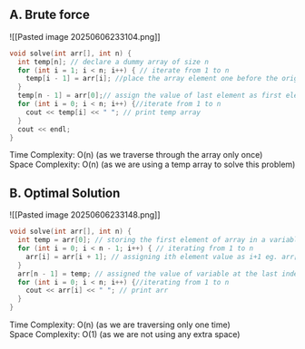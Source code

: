 
## A. Brute force 


![[Pasted image 20250606233104.png]]


```cpp
void solve(int arr[], int n) {
  int temp[n]; // declare a dummy array of size n
  for (int i = 1; i < n; i++) { // iterate from 1 to n
    temp[i - 1] = arr[i]; //place the array element one before the original position in the temp array eg. arr[1] = temp[0] like this
  }
  temp[n - 1] = arr[0];// assign the value of last element as first element
  for (int i = 0; i < n; i++) {//iterate from 1 to n
    cout << temp[i] << " "; // print temp array
  }
  cout << endl;
}
```

Time Complexity: O(n) (as we traverse through the array only once) <br>
Space Complexity: O(n) (as we are using a temp array to solve this problem)


## B. Optimal Solution

![[Pasted image 20250606233148.png]]

```cpp
void solve(int arr[], int n) {
  int temp = arr[0]; // storing the first element of array in a variable
  for (int i = 0; i < n - 1; i++) { // iterating from 1 to n
    arr[i] = arr[i + 1]; // assigning ith element value as i+1 eg. arr[0] = arr[1] like this 
  }
  arr[n - 1] = temp; // assigned the value of variable at the last index
  for (int i = 0; i < n; i++) {//iterating from 1 to n
    cout << arr[i] << " "; // print arr 
  }
}
```

Time Complexity: O(n) (as we are traversing only one time) <br>
Space Complexity: O(1) (as we are not using any extra space)




